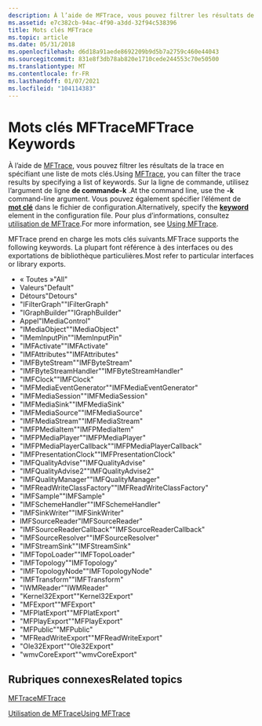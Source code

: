 ```yaml
---
description: À l’aide de MFTrace, vous pouvez filtrer les résultats de la trace en spécifiant une liste de mots clés.
ms.assetid: e7c382cb-94ac-4f90-a3dd-32f94c538396
title: Mots clés MFTrace
ms.topic: article
ms.date: 05/31/2018
ms.openlocfilehash: d6d18a91aede8692209b9d5b7a2759c460e44043
ms.sourcegitcommit: 831e8f3db78ab820e1710cede244553c70e50500
ms.translationtype: MT
ms.contentlocale: fr-FR
ms.lasthandoff: 01/07/2021
ms.locfileid: "104114383"
---
```

# <a name="mftrace-keywords"></a><span data-ttu-id="72632-103">Mots clés MFTrace</span><span class="sxs-lookup"><span data-stu-id="72632-103">MFTrace Keywords</span></span>

<span data-ttu-id="72632-104">À l’aide de [MFTrace](mftrace.md), vous pouvez filtrer les résultats de la trace en spécifiant une liste de mots clés.</span><span class="sxs-lookup"><span data-stu-id="72632-104">Using [MFTrace](mftrace.md), you can filter the trace results by specifying a list of keywords.</span></span> <span data-ttu-id="72632-105">Sur la ligne de commande, utilisez l’argument de ligne **de commande-k** .</span><span class="sxs-lookup"><span data-stu-id="72632-105">At the command line, use the **-k** command-line argument.</span></span> <span data-ttu-id="72632-106">Vous pouvez également spécifier l’élément de [**mot clé**](keyword.md) dans le fichier de configuration.</span><span class="sxs-lookup"><span data-stu-id="72632-106">Alternatively, specify the [**keyword**](keyword.md) element in the configuration file.</span></span> <span data-ttu-id="72632-107">Pour plus d’informations, consultez [utilisation de MFTrace](using-mftrace.md).</span><span class="sxs-lookup"><span data-stu-id="72632-107">For more information, see [Using MFTrace](using-mftrace.md).</span></span>

<span data-ttu-id="72632-108">MFTrace prend en charge les mots clés suivants.</span><span class="sxs-lookup"><span data-stu-id="72632-108">MFTrace supports the following keywords.</span></span> <span data-ttu-id="72632-109">La plupart font référence à des interfaces ou des exportations de bibliothèque particulières.</span><span class="sxs-lookup"><span data-stu-id="72632-109">Most refer to particular interfaces or library exports.</span></span>

-   <span data-ttu-id="72632-110">« Toutes »</span><span class="sxs-lookup"><span data-stu-id="72632-110">"All"</span></span>
-   <span data-ttu-id="72632-111">Valeurs</span><span class="sxs-lookup"><span data-stu-id="72632-111">"Default"</span></span>
-   <span data-ttu-id="72632-112">Détours</span><span class="sxs-lookup"><span data-stu-id="72632-112">"Detours"</span></span>
-   <span data-ttu-id="72632-113">"IFilterGraph"</span><span class="sxs-lookup"><span data-stu-id="72632-113">"IFilterGraph"</span></span>
-   <span data-ttu-id="72632-114">"IGraphBuilder"</span><span class="sxs-lookup"><span data-stu-id="72632-114">"IGraphBuilder"</span></span>
-   <span data-ttu-id="72632-115">Appel</span><span class="sxs-lookup"><span data-stu-id="72632-115">"IMediaControl"</span></span>
-   <span data-ttu-id="72632-116">"IMediaObject"</span><span class="sxs-lookup"><span data-stu-id="72632-116">"IMediaObject"</span></span>
-   <span data-ttu-id="72632-117">"IMemInputPin"</span><span class="sxs-lookup"><span data-stu-id="72632-117">"IMemInputPin"</span></span>
-   <span data-ttu-id="72632-118">"IMFActivate"</span><span class="sxs-lookup"><span data-stu-id="72632-118">"IMFActivate"</span></span>
-   <span data-ttu-id="72632-119">"IMFAttributes"</span><span class="sxs-lookup"><span data-stu-id="72632-119">"IMFAttributes"</span></span>
-   <span data-ttu-id="72632-120">"IMFByteStream"</span><span class="sxs-lookup"><span data-stu-id="72632-120">"IMFByteStream"</span></span>
-   <span data-ttu-id="72632-121">"IMFByteStreamHandler"</span><span class="sxs-lookup"><span data-stu-id="72632-121">"IMFByteStreamHandler"</span></span>
-   <span data-ttu-id="72632-122">"IMFClock"</span><span class="sxs-lookup"><span data-stu-id="72632-122">"IMFClock"</span></span>
-   <span data-ttu-id="72632-123">"IMFMediaEventGenerator"</span><span class="sxs-lookup"><span data-stu-id="72632-123">"IMFMediaEventGenerator"</span></span>
-   <span data-ttu-id="72632-124">"IMFMediaSession"</span><span class="sxs-lookup"><span data-stu-id="72632-124">"IMFMediaSession"</span></span>
-   <span data-ttu-id="72632-125">"IMFMediaSink"</span><span class="sxs-lookup"><span data-stu-id="72632-125">"IMFMediaSink"</span></span>
-   <span data-ttu-id="72632-126">"IMFMediaSource"</span><span class="sxs-lookup"><span data-stu-id="72632-126">"IMFMediaSource"</span></span>
-   <span data-ttu-id="72632-127">"IMFMediaStream"</span><span class="sxs-lookup"><span data-stu-id="72632-127">"IMFMediaStream"</span></span>
-   <span data-ttu-id="72632-128">"IMFPMediaItem"</span><span class="sxs-lookup"><span data-stu-id="72632-128">"IMFPMediaItem"</span></span>
-   <span data-ttu-id="72632-129">"IMFPMediaPlayer"</span><span class="sxs-lookup"><span data-stu-id="72632-129">"IMFPMediaPlayer"</span></span>
-   <span data-ttu-id="72632-130">"IMFPMediaPlayerCallback"</span><span class="sxs-lookup"><span data-stu-id="72632-130">"IMFPMediaPlayerCallback"</span></span>
-   <span data-ttu-id="72632-131">"IMFPresentationClock"</span><span class="sxs-lookup"><span data-stu-id="72632-131">"IMFPresentationClock"</span></span>
-   <span data-ttu-id="72632-132">"IMFQualityAdvise"</span><span class="sxs-lookup"><span data-stu-id="72632-132">"IMFQualityAdvise"</span></span>
-   <span data-ttu-id="72632-133">"IMFQualityAdvise2"</span><span class="sxs-lookup"><span data-stu-id="72632-133">"IMFQualityAdvise2"</span></span>
-   <span data-ttu-id="72632-134">"IMFQualityManager"</span><span class="sxs-lookup"><span data-stu-id="72632-134">"IMFQualityManager"</span></span>
-   <span data-ttu-id="72632-135">"IMFReadWriteClassFactory"</span><span class="sxs-lookup"><span data-stu-id="72632-135">"IMFReadWriteClassFactory"</span></span>
-   <span data-ttu-id="72632-136">"IMFSample"</span><span class="sxs-lookup"><span data-stu-id="72632-136">"IMFSample"</span></span>
-   <span data-ttu-id="72632-137">"IMFSchemeHandler"</span><span class="sxs-lookup"><span data-stu-id="72632-137">"IMFSchemeHandler"</span></span>
-   <span data-ttu-id="72632-138">"IMFSinkWriter"</span><span class="sxs-lookup"><span data-stu-id="72632-138">"IMFSinkWriter"</span></span>
-   <span data-ttu-id="72632-139">IMFSourceReader</span><span class="sxs-lookup"><span data-stu-id="72632-139">"IMFSourceReader"</span></span>
-   <span data-ttu-id="72632-140">"IMFSourceReaderCallback"</span><span class="sxs-lookup"><span data-stu-id="72632-140">"IMFSourceReaderCallback"</span></span>
-   <span data-ttu-id="72632-141">"IMFSourceResolver"</span><span class="sxs-lookup"><span data-stu-id="72632-141">"IMFSourceResolver"</span></span>
-   <span data-ttu-id="72632-142">"IMFStreamSink"</span><span class="sxs-lookup"><span data-stu-id="72632-142">"IMFStreamSink"</span></span>
-   <span data-ttu-id="72632-143">"IMFTopoLoader"</span><span class="sxs-lookup"><span data-stu-id="72632-143">"IMFTopoLoader"</span></span>
-   <span data-ttu-id="72632-144">"IMFTopology"</span><span class="sxs-lookup"><span data-stu-id="72632-144">"IMFTopology"</span></span>
-   <span data-ttu-id="72632-145">"IMFTopologyNode"</span><span class="sxs-lookup"><span data-stu-id="72632-145">"IMFTopologyNode"</span></span>
-   <span data-ttu-id="72632-146">"IMFTransform"</span><span class="sxs-lookup"><span data-stu-id="72632-146">"IMFTransform"</span></span>
-   <span data-ttu-id="72632-147">"IWMReader"</span><span class="sxs-lookup"><span data-stu-id="72632-147">"IWMReader"</span></span>
-   <span data-ttu-id="72632-148">"Kernel32Export"</span><span class="sxs-lookup"><span data-stu-id="72632-148">"Kernel32Export"</span></span>
-   <span data-ttu-id="72632-149">"MFExport"</span><span class="sxs-lookup"><span data-stu-id="72632-149">"MFExport"</span></span>
-   <span data-ttu-id="72632-150">"MFPlatExport"</span><span class="sxs-lookup"><span data-stu-id="72632-150">"MFPlatExport"</span></span>
-   <span data-ttu-id="72632-151">"MFPlayExport"</span><span class="sxs-lookup"><span data-stu-id="72632-151">"MFPlayExport"</span></span>
-   <span data-ttu-id="72632-152">"MFPublic"</span><span class="sxs-lookup"><span data-stu-id="72632-152">"MFPublic"</span></span>
-   <span data-ttu-id="72632-153">"MFReadWriteExport"</span><span class="sxs-lookup"><span data-stu-id="72632-153">"MFReadWriteExport"</span></span>
-   <span data-ttu-id="72632-154">"Ole32Export"</span><span class="sxs-lookup"><span data-stu-id="72632-154">"Ole32Export"</span></span>
-   <span data-ttu-id="72632-155">"wmvCoreExport"</span><span class="sxs-lookup"><span data-stu-id="72632-155">"wmvCoreExport"</span></span>

## <a name="related-topics"></a><span data-ttu-id="72632-156">Rubriques connexes</span><span class="sxs-lookup"><span data-stu-id="72632-156">Related topics</span></span>

<dl> <dt>

[<span data-ttu-id="72632-157">MFTrace</span><span class="sxs-lookup"><span data-stu-id="72632-157">MFTrace</span></span>](mftrace.md)
</dt> <dt>

[<span data-ttu-id="72632-158">Utilisation de MFTrace</span><span class="sxs-lookup"><span data-stu-id="72632-158">Using MFTrace</span></span>](using-mftrace.md)
</dt> </dl>

 

 



